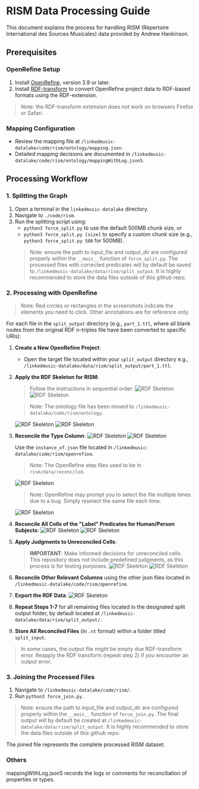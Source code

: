 # RISM Data Processing Guide

This document explains the process for handling RISM (Répertoire International des Sources Musicales) data provided by Andrew Hankinson.

## Prerequisites

### OpenRefine Setup
1. Install [OpenRefine](https://openrefine.org/), version 3.9 or later.
2. Install [RDF-transform](https://github.com/AtesComp/rdf-transform) to convert OpenRefine project data to RDF-based formats using the RDF-extension.
> Note: the RDF-transform extension does not work on browsers Firefox or Safari.

### Mapping Configuration
- Review the mapping file at `/linkedmusic-datalake/code/rism/ontology/mapping.json`.
- Detailed mapping decisions are documented in `/linkedmusic-datalake/code/rism/ontology/mappingWithLog.json5`.

## Processing Workflow

### 1. Splitting the Graph
1. Open a terminal in the `linkedmusic-datalake` directory.
2. Navigate to `./code/rism`.
3. Run the splitting script using:
    - `python3 force_split.py` to use the default 500MB chunk size, or
    - `python3 force_split.py [size]` to specify a custom chunk size (e.g., `python3 force_split.py 500` for 500MB).
    > Note: ensure the path to input_file and output_dir are configured properly within the `__main__` function of `force_split.py`. The processed files with corrected predicates will by default be saved to `/linkedmusic-datalake/data/rism/split_output`. It is highly recommended to store the data files outside of this github repo.

### 2. Processing with OpenRefine
> Note: Red circles or rectangles in the screenshots indicate the elements you need to click. Other annotations are for reference only.

For each file in the `split_output` directory (e.g., `part_1.ttl`, where all blank nodes from the original RDF n-triples file have been converted to specific URIs):

1. **Create a New OpenRefine Project**:
    - Open the target file located within your `split_output` directory e.g., `/linkedmusic-datalake/data/rism/split_output/part_1.ttl`.

2. **Apply the RDF Skeleton for RISM**:
    > Follow the instructions in sequential order:
    ![RDF Skeleton](./assets/01.png)
    ![RDF Skeleton](./assets/02.jpg)

    > Note: The ontology file has been moved to `/linkedmusic-datalake/code/rism/ontology`.

    ![RDF Skeleton](./assets/03.jpg)
    ![RDF Skeleton](./assets/04.png)

3. **Reconcile the Type Column**:
    ![RDF Skeleton](./assets/05.jpg)
    ![RDF Skeleton](./assets/06.png)
    
    Use the `instance_of.json` file located in `/linkedmusic-datalake/code/rism/openrefine`.

    > Note: The OpenRefine step files used to be in `rism/data/reconciled`.

    ![RDF Skeleton](./assets/07.jpg)

    > Note: OpenRefine may prompt you to select the file multiple times due to a bug. Simply reselect the same file each time.

    ![RDF Skeleton](./assets/08.jpg)

4. **Reconcile All Cells of the "Label" Predicates for Human/Person Subjects**:
    ![RDF Skeleton](./assets/09.jpg)
    ![RDF Skeleton](./assets/10.jpg)

5. **Apply Judgments to Unreconciled Cells**:
    > **IMPORTANT**: Make informed decisions for unreconciled cells. This repository does not include predefined judgments, as this process is for testing purposes.
    ![RDF Skeleton](./assets/11.jpg)
    ![RDF Skeleton](./assets/12.jpg)

6. **Reconcile Other Relevant Columns** using the other json files located in `/linkedmusic-datalake/code/rism/openrefine`.

7. **Export the RDF Data**:
    ![RDF Skeleton](./assets/13.jpg)

8. **Repeat Steps 1-7** for all remaining files located in the designated split output folder, by default located at `/linkedmusic-datalake/data/rism/split_output/`.

9. **Store All Reconciled Files** (in `.nt` format) within a folder titled `split_input`.

> In some cases, the output file might be empty due RDF-transform error.
> Reapply the RDF transform (repeat step 2) if you encounter an output error.

### 3. Joining the Processed Files
1. Navigate to `/linkedmusic-datalake/code/rism/`.
2. Run `python3 force_join.py`.
> Note: ensure the path to input_file and output_dir are configured properly within the `__main__` function of `force_join.py`. The final output will by default be created at `/linkedmusic-datalake/data/rism/split_output`. It is highly recommended to store the data files outside of this github repo.

The joined file represents the complete processed RISM dataset.

### Others
mappingWithLog.json5 records the logs or comments for reconciliation of properties or types.